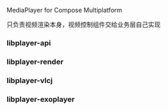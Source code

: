 MediaPlayer for Compose Multiplatform

只负责视频渲染本身，视频控制组件交给业务层自己实现  

### libplayer-api

### libplayer-render

### libplayer-vlcj

### libplayer-exoplayer
